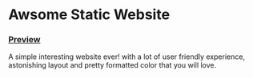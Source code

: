 # Awsome Static Website
### [Preview](https://calvinkihoro.github.io/website)
A simple interesting website ever! with a lot of user friendly experience, astonishing layout and pretty formatted color that you will love.
